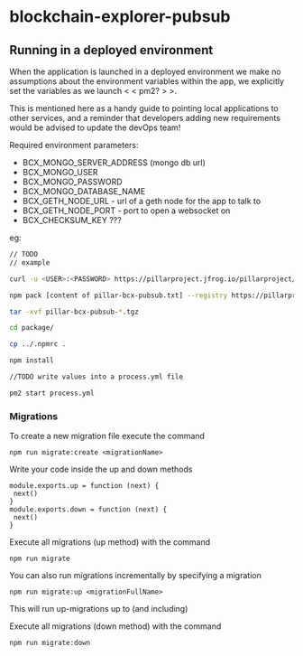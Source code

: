 # blockchain-explorer-pubsub


## Running in a deployed environment

When the application is launched in a deployed environment we make no assumptions about the environment variables within the app, we explicitly set the variables as we launch < < pm2? > >.

This is mentioned here as a handy guide to pointing local applications to other services, and a reminder that developers adding new requirements would be advised to update the devOps team!

Required environment parameters:
- BCX_MONGO_SERVER_ADDRESS (mongo db url)
- BCX_MONGO_USER
- BCX_MONGO_PASSWORD
- BCX_MONGO_DATABASE_NAME
- BCX_GETH_NODE_URL  - url of a geth node for the app to talk to
- BCX_GETH_NODE_PORT - port to open a websocket on
- BCX_CHECKSUM_KEY ???

eg:
```bash
// TODO
// example

curl -u <USER>:<PASSWORD> https://pillarproject.jfrog.io/pillarproject/api/npm/auth >> .npmrc

npm pack [content of pillar-bcx-pubsub.txt] --registry https://pillarproject.jfrog.io/pillarproject/api/npm/npm/

tar -xvf pillar-bcx-pubsub-*.tgz

cd package/

cp ../.npmrc .

npm install

//TODO write values into a process.yml file

pm2 start process.yml

```

### Migrations

 To create a new migration file execute the command

  ```
npm run migrate:create <migrationName>
```

 Write your code inside the up and down methods

 ```
module.exports.up = function (next) {
  next()
}
 module.exports.down = function (next) {
  next()
}
```

 Execute all migrations (up method) with the command

 ```
npm run migrate
```

 You can also run migrations incrementally by specifying a migration

 ```
npm run migrate:up <migrationFullName>
```

 This will run up-migrations up to (and including) <migrationFullName>

 Execute all migrations (down method) with the command

 ```
npm run migrate:down
```